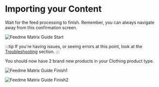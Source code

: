 # Importing your Content

Wait for the feed processing to finish. Remember, you can always navigate away from this confirmation screen.

![Feedme Matrix Guide Start](/uploads/plugins/feed-me/feedme-matrix-guide-start.png)

:::tip
If you're having issues, or seeing errors at this point, look at the [Troubleshooting](/craft-plugins/feed-me/docs/support/troubleshooting) section.
:::

You should now have 2 brand new products in your Clothing product type.

![Feedme Matrix Guide Finish1](/uploads/plugins/feed-me/feedme-matrix-guide-finish1.png)

![Feedme Matrix Guide Finish2](/uploads/plugins/feed-me/feedme-matrix-guide-finish2.png)